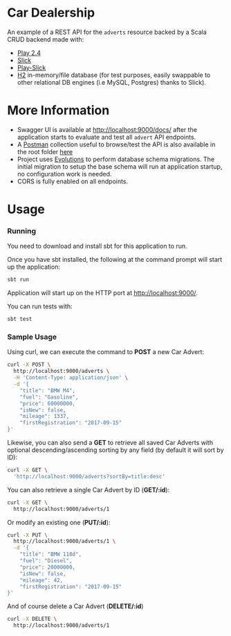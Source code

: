 Car Dealership
================================================
An example of a REST API for the `adverts` resource backed by a Scala CRUD backend made with:
 - [Play 2.4](https://www.playframework.com/) 
 - [Slick](http://slick.lightbend.com/doc/3.1.1/) 
 - [Play-Slick](https://www.playframework.com/documentation/latest/PlaySlick) 
 - [H2](http://www.h2database.com/html/main.html) in-memory/file database (for test purposes, easily swappable to other relational DB engines (i.e MySQL, Postgres) thanks to Slick).



More Information
================

- Swagger UI is available at <http://localhost:9000/docs/> after the application starts to evaluate and test all `advert` API endpoints.
- A [Postman](https://www.getpostman.com/) collection useful to browse/test the API is also available in the root folder [here](Car_Adverts_API.postman_collection.json) 
- Project uses [Evolutions](https://www.playframework.com/documentation/2.4.x/Evolutions) to perform database schema migrations. The initial migration to setup the base schema will run at application startup, no configuration work is needed.
- CORS is fully enabled on all endpoints.
  
Usage
================
### Running

You need to download and install sbt for this application to run.

Once you have sbt installed, the following at the command prompt will start up the application:

```bash
sbt run
```

Application will start up on the HTTP port at <http://localhost:9000/>.  

You can run tests with: 
```bash
sbt test
```

### Sample Usage

Using curl, we can execute the command to **POST** a new Car Advert:

```bash
curl -X POST \
  http://localhost:9000/adverts \
  -H 'Content-Type: application/json' \
  -d '{
	"title": "BMW M4",
	"fuel": "Gasoline",
	"price": 60000000,
	"isNew": false,
	"mileage": 1337,
	"firstRegistration": "2017-09-15"
}'
```

Likewise, you can also send a **GET** to retrieve all saved Car Adverts with optional descending/ascending sorting by any field (by default it will sort by ID):

```bash
curl -X GET \
  'http://localhost:9000/adverts?sortBy=title:desc' 
```

You can also retrieve a single Car Advert by ID (**GET/:id**):

```bash
curl -X GET \
  http://localhost:9000/adverts/1
```

Or modify an existing one (**PUT/:id**):

```bash
curl -X PUT \
  http://localhost:9000/adverts/1 \
  -d '{
	"title": "BMW 118d",
	"fuel": "Diesel",
	"price": 20000000,
	"isNew": false,
	"mileage": 42,
	"firstRegistration": "2017-09-15"
}'
```

And of course delete a Car Advert (**DELETE/:id**)
```bash
curl -X DELETE \
  http://localhost:9000/adverts/1
```